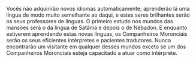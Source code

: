 ﻿Vocês não adquirirão novos idiomas automaticamente; aprenderão lá uma língua  de modo muito semelhante ao daqui, e estes seres brilhantes serão os seus professores de línguas. O primeiro estudo nos mundos das mansões será o da língua de Satânia e depois o de Nébadon. E enquanto estiverem aprendendo estas novas línguas, os Companheiros Moronciais serão os seus eficientes intérpretes e pacientes tradutores. Nunca encontrarão um visitante em qualquer desses mundos exceto se um dos Companheiros Moronciais esteja capacitado a atuar como intérprete.